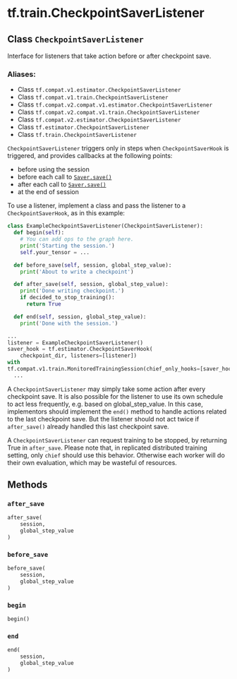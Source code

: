 <div itemscope itemtype="http://developers.google.com/ReferenceObject">
<meta itemprop="name" content="tf.train.CheckpointSaverListener" />
<meta itemprop="path" content="Stable" />
<meta itemprop="property" content="after_save"/>
<meta itemprop="property" content="before_save"/>
<meta itemprop="property" content="begin"/>
<meta itemprop="property" content="end"/>
</div>

# tf.train.CheckpointSaverListener

## Class `CheckpointSaverListener`

Interface for listeners that take action before or after checkpoint save.



### Aliases:

* Class `tf.compat.v1.estimator.CheckpointSaverListener`
* Class `tf.compat.v1.train.CheckpointSaverListener`
* Class `tf.compat.v2.compat.v1.estimator.CheckpointSaverListener`
* Class `tf.compat.v2.compat.v1.train.CheckpointSaverListener`
* Class `tf.compat.v2.estimator.CheckpointSaverListener`
* Class `tf.estimator.CheckpointSaverListener`
* Class `tf.train.CheckpointSaverListener`

<!-- Placeholder for "Used in" -->

`CheckpointSaverListener` triggers only in steps when `CheckpointSaverHook` is
triggered, and provides callbacks at the following points:
 - before using the session
 - before each call to <a href="../../tf/train/Saver.md#save"><code>Saver.save()</code></a>
 - after each call to <a href="../../tf/train/Saver.md#save"><code>Saver.save()</code></a>
 - at the end of session

To use a listener, implement a class and pass the listener to a
`CheckpointSaverHook`, as in this example:

```python
class ExampleCheckpointSaverListener(CheckpointSaverListener):
  def begin(self):
    # You can add ops to the graph here.
    print('Starting the session.')
    self.your_tensor = ...

  def before_save(self, session, global_step_value):
    print('About to write a checkpoint')

  def after_save(self, session, global_step_value):
    print('Done writing checkpoint.')
    if decided_to_stop_training():
      return True

  def end(self, session, global_step_value):
    print('Done with the session.')

...
listener = ExampleCheckpointSaverListener()
saver_hook = tf.estimator.CheckpointSaverHook(
    checkpoint_dir, listeners=[listener])
with
tf.compat.v1.train.MonitoredTrainingSession(chief_only_hooks=[saver_hook]):
  ...
```

A `CheckpointSaverListener` may simply take some action after every
checkpoint save. It is also possible for the listener to use its own schedule
to act less frequently, e.g. based on global_step_value. In this case,
implementors should implement the `end()` method to handle actions related to
the last checkpoint save. But the listener should not act twice if
`after_save()` already handled this last checkpoint save.

A `CheckpointSaverListener` can request training to be stopped, by returning
True in `after_save`. Please note that, in replicated distributed training
setting, only `chief` should use this behavior. Otherwise each worker will do
their own evaluation, which may be wasteful of resources.

## Methods

<h3 id="after_save"><code>after_save</code></h3>

``` python
after_save(
    session,
    global_step_value
)
```




<h3 id="before_save"><code>before_save</code></h3>

``` python
before_save(
    session,
    global_step_value
)
```




<h3 id="begin"><code>begin</code></h3>

``` python
begin()
```




<h3 id="end"><code>end</code></h3>

``` python
end(
    session,
    global_step_value
)
```






